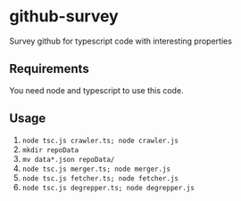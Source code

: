 # github-survey
Survey github for typescript code with interesting properties

## Requirements

You need node and typescript to use this code.

## Usage

1. `node tsc.js crawler.ts; node crawler.js`
2. `mkdir repoData`
3. `mv data*.json repoData/`
4. `node tsc.js merger.ts; node merger.js`
5. `node tsc.js fetcher.ts; node fetcher.js`
6. `node tsc.js degrepper.ts; node degrepper.js`
